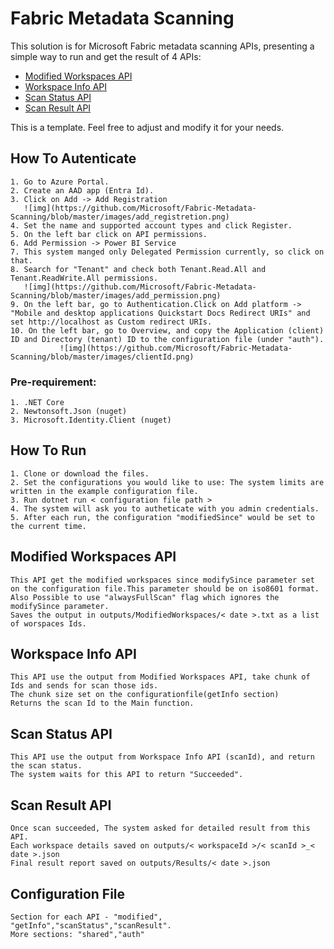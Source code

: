 # Fabric Metadata Scanning
This solution is for Microsoft Fabric metadata scanning APIs, presenting a simple way to run and get the result of 4 APIs:

* [Modified Workspaces API](#modified-workspaces-api)
* [Workspace Info API](#workspace-info-api)
* [Scan Status API](#scan-status-api)
* [Scan Result API](#scan-result-api)

This is a template. Feel free to adjust and modify it for your needs.
 
## How To Autenticate
	1. Go to Azure Portal.
	2. Create an AAD app (Entra Id).
	3. Click on Add -> Add Registration
	   ![img](https://github.com/Microsoft/Fabric-Metadata-Scanning/blob/master/images/add_registretion.png)
	4. Set the name and supported account types and click Register.
	5. On the left bar click on API permissions.
	6. Add Permission -> Power BI Service
	7. This system manged only Delegated Permission currently, so click on that.
	8. Search for "Tenant" and check both Tenant.Read.All and Tenant.ReadWrite.All permissions.
	   ![img](https://github.com/Microsoft/Fabric-Metadata-Scanning/blob/master/images/add_permission.png)
	9. On the left bar, go to Authentication.Click on Add platform -> "Mobile and desktop applications Quickstart Docs Redirect URIs" and set http://localhost as Custom redirect URIs.
	10. On the left bar, go to Overview, and copy the Application (client) ID and Directory (tenant) ID to the configuration file (under "auth").
			   ![img](https://github.com/Microsoft/Fabric-Metadata-Scanning/blob/master/images/clientId.png)

### Pre-requirement:

	1. .NET Core
	2. Newtonsoft.Json (nuget)
	3. Microsoft.Identity.Client (nuget)

## How To Run

	1. Clone or download the files.
	2. Set the configurations you would like to use: The system limits are written in the example configuration file. 
	3. Run dotnet run < configuration file path > 
	4. The system will ask you to autheticate with you admin credentials.
	5. After each run, the configuration "modifiedSince" would be set to the current time.

## Modified Workspaces API

	This API get the modified workspaces since modifySince parameter set on the configuration file.This parameter should be on iso8601 format.
	Also Possible to use "alwaysFullScan" flag which ignores the modifySince parameter.
	Saves the output in outputs/ModifiedWorkspaces/< date >.txt as a list of worspaces Ids.

## Workspace Info API

	This API use the output from Modified Workspaces API, take chunk of Ids and sends for scan those ids.
	The chunk size set on the configurationfile(getInfo section)
	Returns the scan Id to the Main function.

## Scan Status API

	This API use the output from Workspace Info API (scanId), and return the scan status.
	The system waits for this API to return "Succeeded".
	 
## Scan Result API

	Once scan succeeded, The system asked for detailed result from this API.
	Each workspace details saved on outputs/< workspaceId >/< scanId >_< date >.json
	Final result report saved on outputs/Results/< date >.json


## Configuration File
	Section for each API - "modified", "getInfo","scanStatus","scanResult".
	More sections: "shared","auth"

